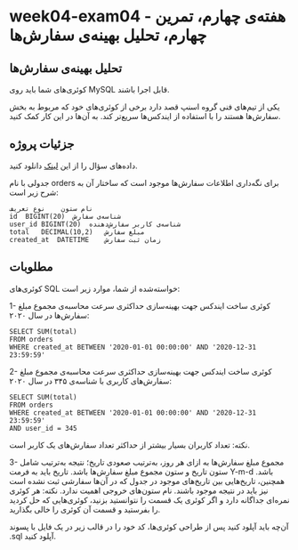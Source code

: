 # week04-exam04 - هفته‌ی چهارم، تمرین چهارم، تحلیل بهینه‌ی سفارش‌ها
## تحلیل بهینه‌ی سفارش‌ها

کوئری‌های شما باید روی MySQL قابل اجرا باشند.

یکی از تیم‌های فنی گروه اسنپ قصد دارد برخی از کوئری‌های خود که مربوط به بخش سفارش‌ها هستند را با استفاده از ایندکس‌ها سریع‌تر کند. به آن‌ها در این کار کمک کنید.

## جزئیات پروژه
داده‌های سؤال را از این [لینک](https://quera.org/course/assignments/54252/download_problem_initial_project/181946/) دانلود کنید.

جدولی با نام orders برای نگه‌داری اطلاعات سفارش‌ها موجود است که ساختار آن به شرح زیر است:

    نام ستون	نوع	تعریف
    id	BIGINT(20)	شناسه‌ی سفارش
    user_id	BIGINT(20)	شناسه‌ی کاربر سفارش‌دهنده
    total	DECIMAL(10,2)	مبلغ سفارش
    created_at	DATETIME	زمان ثبت سفارش

## مطلوبات
کوئری‌های SQL خواسته‌شده از شما، موارد زیر است:

1- کوئری ساخت ایندکس جهت بهینه‌سازی حداکثری سرعت محاسبه‌ی مجموع مبلغ سفارش‌ها در سال ۲۰۲۰:

    SELECT SUM(total)
    FROM orders
    WHERE created_at BETWEEN '2020-01-01 00:00:00' AND '2020-12-31 23:59:59'
    

2- کوئری ساخت ایندکس جهت بهینه‌سازی حداکثری سرعت محاسبه‌ی مجموع مبلغ سفارش‌های کاربری با شناسه‌ی ۳۴۵ در سال ۲۰۲۰:

    SELECT SUM(total)
    FROM orders
    WHERE created_at BETWEEN '2020-01-01 00:00:00' AND '2020-12-31 23:59:59'
    AND user_id = 345
    
نکته: تعداد کاربران بسیار بیشتر از حداکثر تعداد سفارش‌های یک کاربر است.

3- مجموع مبلغ سفارش‌ها به ازای هر روز، به‌ترتیب صعودی تاریخ؛ نتیجه به‌ترتیب شامل ستون تاریخ و ستون مجموع مبلغ سفارش‌ها باشد. تاریخ باید به فرمت Y-m-d باشد. همچنین، تاریخ‌هایی بین تاریخ‌های موجود در جدول که در آن‌ها سفارشی ثبت نشده است نیز باید در نتیجه موجود باشند. نام ستون‌های خروجی اهمیت ندارد.
نکته: هر کوئری نمره‌ای جداگانه دارد و اگر کوئری یک قسمت را نتوانستید بزنید، کوئری‌هایی که حل کردید را بفرستید و قسمت آن کوئری را خالی بگذارید.

آن‌چه باید آپلود کنید
پس از طراحی کوئری‌ها، کد خود را در قالب زیر در یک فایل با پسوند .sql آپلود کنید.
